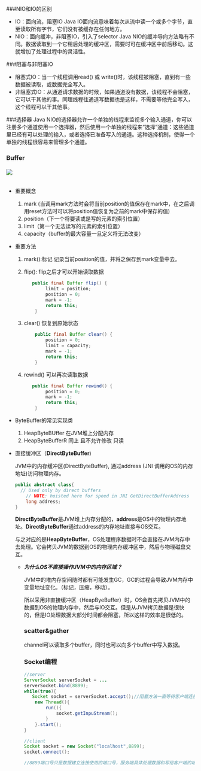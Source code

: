 ###NIO和IO的区别
- IO：面向流，阻塞IO
Java IO面向流意味着每次从流中读一个或多个字节，直至读取所有字节，它们没有被缓存在任何地方。
- NIO：面向缓冲，非阻塞IO，引入了selector
Java NIO的缓冲导向方法略有不同。数据读取到一个它稍后处理的缓冲区，需要时可在缓冲区中前后移动。这就增加了处理过程中的灵活性。

###阻塞与非阻塞IO
- 阻塞式IO：当一个线程调用read() 或 write()时，该线程被阻塞，直到有一些数据被读取，或数据完全写入。
- 非阻塞式IO：从通道请求数据的时候，如果通道没有数据，该线程不会阻塞，它可以干其他的事。同理线程往通道写数据也是这样，不需要等他完全写入，这个线程可以干其他事。

###选择器
Java NIO的选择器允许一个单独的线程来监视多个输入通道，你可以注册多个通道使用一个选择器，然后使用一个单独的线程来“选择”通道：这些通道里已经有可以处理的输入，或者选择已准备写入的通道。这种选择机制，使得一个单独的线程很容易来管理多个通道。 



### Buffer

###### ![](D:\mdimage\944365-93cd55b2ed7cd37c.png)

- 重要概念

  1. mark (当调用mark方法时会将当前position的值保存在mark中，在之后调用reset方法时可以将position值恢复为之前的mark中保存的值)
  2. position（下一个将要读或是写的元素的索引位置）
  3. limit（第一个无法读写的元素的索引位置）
  4. capacity（buffer的最大容量一旦定义将无法改变）

- 重要方法

  1. mark():标记 记录当前position的值，并将之保存到mark变量中去。

  2. flip(): flip之后才可以开始读取数据

     ```java
        public final Buffer flip() {
             limit = position;
             position = 0;
             mark = -1;
             return this;
         }
     ```

  3. clear() 恢复到原始状态

     ```java
         public final Buffer clear() {
             position = 0;
             limit = capacity;
             mark = -1;
             return this;
         }
     ```

  4. rewind() 可以再次读取数据

     ```java
        public final Buffer rewind() {
             position = 0;
             mark = -1;
             return this;
         }
     ```

- ByteBuffer的常见实现类

  1. HeapByteBUffer 在JVM堆上分配内存
  2. HeapByteBufferR 同上 且不允许修改 只读

- 直接缓冲区（**DirectByteBuffer**)

  JVM中的内存缓冲区(DirectByteBuffer), 通过address (JNI 调用的OS的内存地址)访问物理内存。

  ```java
  public abstract class{    
  	// Used only by direct buffers
      // NOTE: hoisted here for speed in JNI GetDirectBufferAddress
      long address;
  }
  ```

  ​	**DirectByteBuffer**是JVM堆上内存分配的，**address**是OS中的物理内存地址。**DirectByteBuffer**通过address的内存地址直接与OS交互。

  ​	与之对应的是**HeapByteBuffer**，OS处理程序数据时不会直接在JVM内存中去处理。它会拷贝JVM的数据到OS的物理内存缓冲区中，然后与物理磁盘交互。

  

  - ***为什么OS不直接操作JVM中的内存区域？***

    ​	JVM中的堆内存空间随时都有可能发生GC，GC的过程会导致JVM内存中变量地址变化。（标记，压缩，移动）。

    ​	所以采用非直接缓冲区（HeapByeBuffer）时，OS会首先拷贝JVM中的数据到OS的物理内存中，然后与IO交互。但是从JVM拷贝数据是很快的，但是IO处理数据大部分时间都会阻塞，所以这样的效率是很低的。

    

    ### **scatter&gather**

    channel可以读取多个buffer，同时也可以向多个buffer中写入数据。

    

    ### Socket编程

    ```java
    //server
    ServerSocket serverSocket = ...
    serverSocket.bind(8899);
    while(true){
       Socket socket = serverSocket.accept();//阻塞方法一直等待客户端连接
        new Thread(){
            run(){
                socket.getInpuStream();
            }
        }.start();
    }
    
    //client
    Socket socket = new Socket("localhost",8899);
    socket.connect();
    
    //8899端口号只是数据建立连接使用的端口号，服务端具体处理数据和写给客户端的端口号是server随机选择的。
    ```

    

    

    

    

    

    

    

  